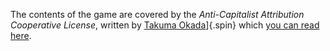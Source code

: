 The contents of the game are covered by the
*Anti-Capitalist Attribution Cooperative License*, written 
by <a href="https://noroadhome.itch.io/acaclicense">Takuma Okada</a>]{.spin}
which [you can read here](https://noroadhome.itch.io/acaclicense).

